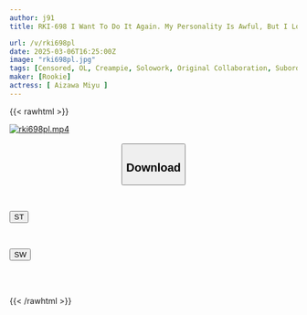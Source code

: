 ```yaml
---
author: j91
title: RKI-698 I Want To Do It Again. My Personality Is Awful, But I Love His Dick. Our Bodies Are So Compatible That I Ended Up Having Raw Sex With Him Over And Over Again. Miyu Aizawa

url: /v/rki698pl
date: 2025-03-06T16:25:00Z
image: "rki698pl.jpg"
tags: [Censored, OL, Creampie, Solowork, Original Collaboration, Subordinates - Colleagues	]
maker: [Rookie]
actress: [ Aizawa Miyu ]
---
```



{{< rawhtml >}}

<div class="video" data-videoid="8vJXmvD3YWSomXY">
    <a href="javascript:;">
        <img src="/v/rki698pl/rki698pl.jpg" width="WIDTH" height="HEIGHT" alt="rki698pl.mp4" loading="lazy">
    </a>
</div>

<script type="text/javascript" src="https://j91.asia/asset/on-demand-st.js"></script>

<br>
  <link rel="stylesheet" href="https://j91.asia/asset/bs5.css">
  
  <center>
  <button class="btn btn-primary" type="button" data-bs-toggle="collapse" data-bs-target=".multi-collapse" aria-expanded="false" aria-controls="multiCollapseExample1 multiCollapseExample2"><h2>Download</h2></button></center>
</p>
<div class="row">
  <div class="col">
    <div class="collapse multi-collapse" id="multiCollapseExample1">
      <div class="card card-body">
	      	      <br>
<div class="buttons">  
<p><a href="/v/rki698pl/st.html" target="_blank"><button class="btn-hover color-3"><i class="fa fa-download"></i> ST</button></a></p></div>
    </div>
  </div>
</div>
  <div class="col">
    <div class="collapse multi-collapse" id="multiCollapseExample2">
      <div class="card card-body">
	      <br>
<div class="buttons">
<p><a href="/v/rki698pl/sw.html" target="_blank"><button class="btn-hover color-2"><i class="fa fa-download"></i> SW</button></a></p></div>
<br><br>
      </div>
    </div>
  </div>
</div>

{{< /rawhtml >}}